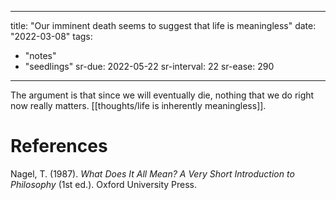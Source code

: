 
---
title: "Our imminent death seems to suggest that life is meaningless"
date: "2022-03-08"
tags:
- "notes"
- "seedlings"
sr-due: 2022-05-22
sr-interval: 22
sr-ease: 290
---

The argument is that since we will eventually die, nothing that we do right now really matters. [[thoughts/life is inherently meaningless]].

# References

Nagel, T. (1987). *What Does It All Mean? A Very Short Introduction to Philosophy* (1st ed.). Oxford University Press.